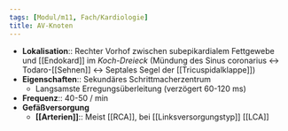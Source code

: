 ```yaml
---
tags: [Modul/m11, Fach/Kardiologie]
title: AV-Knoten
---
```

- **Lokalisation**:: Rechter Vorhof zwischen subepikardialem Fettgewebe und [[Endokard]] im *Koch-Dreieck* (Mündung des Sinus coronarius ↔ Todaro-[[Sehnen]] ↔ Septales Segel der [[Tricuspidalklappe]])
- **Eigenschaften**:: Sekundäres Schrittmacherzentrum
	- Langsamste Erregungsüberleitung (verzögert 60-120 ms)
- **Frequenz**:: 40-50 / min
- **Gefäßversorgung**
	- **[[Arterien]]**:: Meist [[RCA]], bei [[Linksversorgungstyp]] [[LCA]]